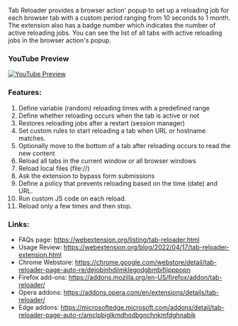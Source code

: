 Tab Reloader provides a browser action' popup to set up a reloading job for each browser tab with a custom period ranging from 10 seconds to 1 month. The extension also has a badge number which indicates the number of active reloading jobs. You can see the list of all tabs with active reloading jobs in the browser action's popup.

### YouTube Preview
[![YouTube Preview](https://img.youtube.com/vi/zAhQlorZZTc/0.jpg)](https://www.youtube.com/watch?v=zAhQlorZZTc)

### Features:

1. Define variable (random) reloading times with a predefined range
2. Define whether reloading occurs when the tab is active or not
3. Restores reloading jobs after a restart (session manager)
4. Set custom rules to start reloading a tab when URL or hostname matches.
5. Optionally move to the bottom of a tab after reloading occurs to read the new content
6. Reload all tabs in the current window or all browser windows
7. Reload local files (file://)
8. Ask the extension to bypass form submissions
9. Define a policy that prevents reloading based on the time (date) and URL.
10. Run custom JS code on each reload.
11. Reload only a few times and then stop.

### Links:

  * FAQs page: https://webextension.org/listing/tab-reloader.html
  * Usage Review: https://webextension.org/blog/2022/04/17/tab-reloader-extension.html
  * Chrome Webstore: https://chrome.google.com/webstore/detail/tab-reloader-page-auto-re/dejobinhdiimklegodgbmbifijpppopn
  * Firefox add-ons: https://addons.mozilla.org/en-US/firefox/addon/tab-reloader/
  * Opera addons: https://addons.opera.com/en/extensions/details/tab-reloader/
  * Edge addons: https://microsoftedge.microsoft.com/addons/detail/tab-reloader-page-auto-r/amclpbiglkmdhodbgnchnkmfdghnabik
